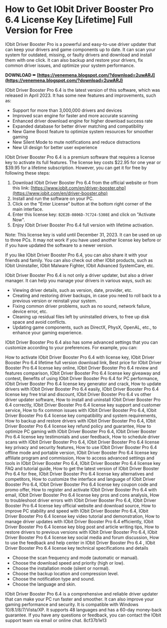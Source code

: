 
 
# How to Get IObit Driver Booster Pro 6.4 License Key [Lifetime] Full Version for Free
 
IObit Driver Booster Pro is a powerful and easy-to-use driver updater that can keep your drivers and game components up to date. It can scan your system for outdated, missing, or faulty drivers and download and install them with one click. It can also backup and restore your drivers, fix common driver issues, and optimize your system performance.
 
**DOWNLOAD ✒ [https://venemena.blogspot.com/?download=2uwARJ](https://venemena.blogspot.com/?download=2uwARJ)**


 
IObit Driver Booster Pro 6.4 is the latest version of this software, which was released in April 2023. It has some new features and improvements, such as:
 
- Support for more than 3,000,000 drivers and devices
- Improved scan engine for faster and more accurate scanning
- Enhanced driver download engine for higher download success rate
- Expanded database for better driver matching and compatibility
- New Game Boost feature to optimize system resources for smoother gaming
- New Silent Mode to mute notifications and reduce distractions
- New UI design for better user experience

IObit Driver Booster Pro 6.4 is a premium software that requires a license key to activate its full features. The license key costs $22.95 for one year or $39.95 for a lifetime subscription. However, you can get it for free by following these steps:

1. Download IObit Driver Booster Pro 6.4 from the official website or from this link: [https://www.iobit.com/en/driver-booster.php](https://www.iobit.com/en/driver-booster.php)
2. Install and run the software on your PC.
3. Click on the "Enter License" button at the bottom right corner of the main interface.
4. Enter this license key: `B2E2B-0806D-7C724-5308E` and click on "Activate Now".
5. Enjoy IObit Driver Booster Pro 6.4 full version with lifetime activation.

Note: This license key is valid until December 31, 2023. It can be used on up to three PCs. It may not work if you have used another license key before or if you have updated the software to a newer version.
 
If you like IObit Driver Booster Pro 6.4, you can also share it with your friends and family. You can also check out other IObit products, such as IObit Uninstaller, IObit Malware Fighter, IObit Advanced SystemCare, etc.
  
IObit Driver Booster Pro 6.4 is not only a driver updater, but also a driver manager. It can help you manage your drivers in various ways, such as:

- Viewing driver details, such as version, date, provider, etc.
- Creating and restoring driver backups, in case you need to roll back to a previous version or reinstall your system.
- Fixing common driver problems, such as no sound, network failure, device error, etc.
- Cleaning up residual files left by uninstalled drivers, to free up disk space and avoid conflicts.
- Updating game components, such as DirectX, PhysX, OpenAL, etc., to enhance your gaming experience.

IObit Driver Booster Pro 6.4 also has some advanced settings that you can customize according to your preferences. For example, you can:
 
How to activate IObit Driver Booster Pro 6.4 with license key,  IObit Driver Booster Pro 6.4 lifetime full version download link,  Best price for IObit Driver Booster Pro 6.4 license key online,  IObit Driver Booster Pro 6.4 review and features comparison,  IObit Driver Booster Pro 6.4 license key giveaway and contest,  Benefits of using IObit Driver Booster Pro 6.4 for PC performance,  IObit Driver Booster Pro 6.4 license key generator and crack,  How to update drivers with IObit Driver Booster Pro 6.4 easily,  IObit Driver Booster Pro 6.4 license key free trial and discount,  IObit Driver Booster Pro 6.4 vs other driver updater software,  How to install and uninstall IObit Driver Booster Pro 6.4 correctly,  IObit Driver Booster Pro 6.4 license key support and customer service,  How to fix common issues with IObit Driver Booster Pro 6.4,  IObit Driver Booster Pro 6.4 license key compatibility and system requirements,  How to backup and restore drivers with IObit Driver Booster Pro 6.4,  IObit Driver Booster Pro 6.4 license key refund policy and guarantee,  How to optimize PC gaming with IObit Driver Booster Pro 6.4,  IObit Driver Booster Pro 6.4 license key testimonials and user feedback,  How to schedule driver scans with IObit Driver Booster Pro 6.4,  IObit Driver Booster Pro 6.4 license key privacy and security features,  How to use IObit Driver Booster Pro 6.4 offline mode and portable version,  IObit Driver Booster Pro 6.4 license key affiliate program and commission,  How to access advanced settings and tools in IObit Driver Booster Pro 6.4,  IObit Driver Booster Pro 6.4 license key FAQ and tutorial guide,  How to get the latest version of IObit Driver Booster Pro 6.4 for free,  IObit Driver Booster Pro 6.4 license key alternatives and competitors,  How to customize the interface and language of IObit Driver Booster Pro 6.4,  IObit Driver Booster Pro 6.4 license key coupon code and promo offer,  How to register and activate IObit Driver Booster Pro 6.4 with email,  IObit Driver Booster Pro 6.4 license key pros and cons analysis,  How to troubleshoot driver errors with IObit Driver Booster Pro 6.4,  IObit Driver Booster Pro 6.4 license key official website and download source,  How to improve PC stability and speed with IObit Driver Booster Pro 6.4,  IObit Driver Booster Pro 6.4 license key video tutorial and demonstration,  How to manage driver updates with IObit Driver Booster Pro 6.4 efficiently,  IObit Driver Booster Pro 6.4 license key blog post and article writing tips,  How to restore drivers to previous versions with IObit Driver Booster Pro 6.4,  IObit Driver Booster Pro 6.4 license key social media and forum discussion,  How to use the feedback and help center in IObit Driver Booster Pro 6.4 ,  IObit Driver Booster Pro 6.4 license key technical specifications and details

- Choose the scan frequency and mode (automatic or manual).
- Choose the download speed and priority (high or low).
- Choose the installation mode (silent or normal).
- Choose the backup location and compression level.
- Choose the notification type and sound.
- Choose the language and skin.

IObit Driver Booster Pro 6.4 is a comprehensive and reliable driver updater that can make your PC run faster and smoother. It can also improve your gaming performance and security. It is compatible with Windows 10/8.1/8/7/Vista/XP. It supports 48 languages and has a 60-day money-back guarantee. If you have any questions or feedback, you can contact the IObit support team via email or online chat.
 8cf37b1e13
 
